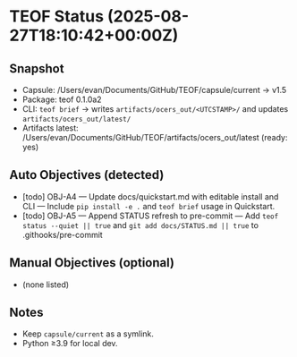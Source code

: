 # TEOF Status (2025-08-27T18:10:42+00:00Z)

## Snapshot
- Capsule: /Users/evan/Documents/GitHub/TEOF/capsule/current -> v1.5
- Package: teof 0.1.0a2
- CLI: `teof brief` → writes `artifacts/ocers_out/<UTCSTAMP>/` and updates `artifacts/ocers_out/latest/`
- Artifacts latest: /Users/evan/Documents/GitHub/TEOF/artifacts/ocers_out/latest (ready: yes)

## Auto Objectives (detected)
- [todo] OBJ-A4 — Update docs/quickstart.md with editable install and CLI — Include `pip install -e .` and `teof brief` usage in Quickstart.
- [todo] OBJ-A5 — Append STATUS refresh to pre-commit — Add `teof status --quiet || true` and `git add docs/STATUS.md || true` to .githooks/pre-commit

## Manual Objectives (optional)
- (none listed)

## Notes
- Keep `capsule/current` as a symlink.
- Python ≥3.9 for local dev.
